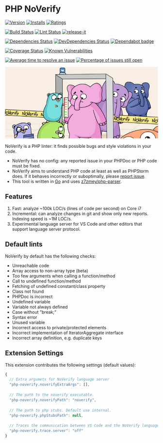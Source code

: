 # PHP NoVerify

[![Version](https://vsmarketplacebadge.apphb.com/version-short/EdgardMessias.php-noverify.svg)](https://marketplace.visualstudio.com/items?itemName=EdgardMessias.php-noverify)
[![Installs](https://vsmarketplacebadge.apphb.com/installs-short/EdgardMessias.php-noverify.svg)](https://marketplace.visualstudio.com/items?itemName=EdgardMessias.php-noverify)
[![Ratings](https://vsmarketplacebadge.apphb.com/rating-short/EdgardMessias.php-noverify.svg)](https://marketplace.visualstudio.com/items?itemName=EdgardMessias.php-noverify)

[![Build Status](https://img.shields.io/github/workflow/status/edgardmessias/vscode.php-noverify/test.svg)](https://github.com/edgardmessias/vscode.php-noverify/actions)
[![Lint Status](https://img.shields.io/github/workflow/status/edgardmessias/vscode.php-noverify/lint.svg?label=lint)](https://github.com/edgardmessias/vscode.php-noverify/actions)
[![release-it](https://img.shields.io/badge/%F0%9F%93%A6%F0%9F%9A%80-release--it-e10079.svg)](https://github.com/release-it/release-it)

[![Dependencies Status](https://david-dm.org/edgardmessias/vscode.php-noverify/status.svg)](https://david-dm.org/edgardmessias/vscode.php-noverify)
[![DevDependencies Status](https://david-dm.org/edgardmessias/vscode.php-noverify/dev-status.svg)](https://david-dm.org/edgardmessias/vscode.php-noverify?type=dev)
[![Dependabot badge](https://badgen.net/dependabot/edgardmessias/vscode.php-noverify/?icon=dependabot)](https://dependabot.com/)

[![Coverage Status](https://codecov.io/gh/edgardmessias/vscode.php-noverify/branch/master/graph/badge.svg)](https://codecov.io/gh/edgardmessias/vscode.php-noverify)
[![Known Vulnerabilities](https://snyk.io/test/github/edgardmessias/vscode.php-noverify/badge.svg)](https://snyk.io/test/github/edgardmessias/vscode.php-noverify)

[![Average time to resolve an issue](https://isitmaintained.com/badge/resolution/edgardmessias/vscode.php-noverify.svg)](https://isitmaintained.com/project/edgardmessias/vscode.php-noverify "Average time to resolve an issue")
[![Percentage of issues still open](https://isitmaintained.com/badge/open/edgardmessias/vscode.php-noverify.svg)](https://isitmaintained.com/project/edgardmessias/vscode.php-noverify "Percentage of issues still open")

![](/resources/noverify_small.png)

NoVerify is a PHP linter: it finds possible bugs and style violations in your code.

* NoVerify has no config: any reported issue in your PHPDoc or PHP code must be fixed.
* NoVerify aims to understand PHP code at least as well as PHPStorm does. If it behaves incorrectly or suboptimally, please [report issue](https://github.com/VKCOM/noverify/issues/new).
* This tool is written in [Go](https://golang.org/) and uses [z7zmey/php-parser](https://github.com/z7zmey/php-parser).

## Features

1. Fast: analyze ~100k LOC/s (lines of code per second) on Core i7
2. Incremental: can analyze changes in git and show only new reports. Indexing speed is ~1M LOC/s.
3. Experimental language server for VS Code and other editors that support language server protocol.

## Default lints

NoVerify by default has the following checks:

- Unreachable code
- Array access to non-array type (beta)
- Too few arguments when calling a function/method
- Call to undefined function/method
- Fetching of undefined constant/class property
- Class not found
- PHPDoc is incorrect
- Undefined variable
- Variable not always defined
- Case without "break;"
- Syntax error
- Unused variable
- Incorrect access to private/protected elements
- Incorrect implementation of IteratorAggregate interface
- Incorrect array definition, e.g. duplicate keys

## Extension Settings

This extension contributes the following settings (default values):

<!--begin-settings-->
```js
{
  // Extra argumets for NoVerify language server
  "php-noverify.noverifyExtraArgs": [],

  // The path to the noverify executable.
  "php-noverify.noverifyPath": "noverify",

  // The path to php stubs. Default use internal.
  "php-noverify.phpStubsPath": null,

  // Traces the communication between VS Code and the NoVerify language server.
  "php-noverify.trace.server": "off"
}
```
<!--end-settings-->
